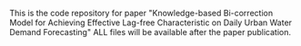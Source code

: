 This is the code repository for paper "Knowledge-based Bi-correction Model for Achieving Effective Lag-free Characteristic on Daily Urban Water Demand Forecasting"
ALL files will be available after the paper publication.
